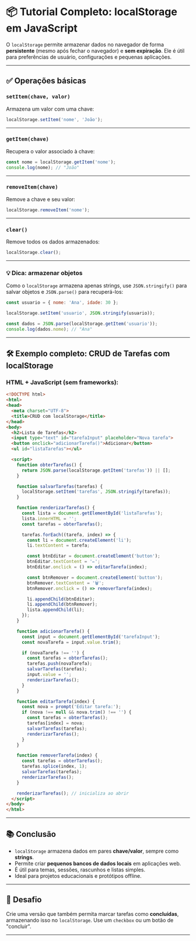 
# 📦 Tutorial Completo: localStorage em JavaScript

O `localStorage` permite armazenar dados no navegador de forma **persistente** (mesmo após fechar o navegador) e **sem expiração**. Ele é útil para preferências de usuário, configurações e pequenas aplicações.

---

## ✅ Operações básicas

### `setItem(chave, valor)`
Armazena um valor com uma chave:

```js
localStorage.setItem('nome', 'João');
```

---

### `getItem(chave)`
Recupera o valor associado à chave:

```js
const nome = localStorage.getItem('nome');
console.log(nome); // "João"
```

---

### `removeItem(chave)`
Remove a chave e seu valor:

```js
localStorage.removeItem('nome');
```

---

### `clear()`
Remove todos os dados armazenados:

```js
localStorage.clear();
```

---

### 💡 Dica: armazenar objetos
Como o `localStorage` armazena apenas strings, use `JSON.stringify()` para salvar objetos e `JSON.parse()` para recuperá-los:

```js
const usuario = { nome: 'Ana', idade: 30 };

localStorage.setItem('usuario', JSON.stringify(usuario));

const dados = JSON.parse(localStorage.getItem('usuario'));
console.log(dados.nome); // "Ana"
```

---

## 🛠️ Exemplo completo: CRUD de Tarefas com localStorage

### HTML + JavaScript (sem frameworks):

```html
<!DOCTYPE html>
<html>
<head>
  <meta charset="UTF-8">
  <title>CRUD com localStorage</title>
</head>
<body>
  <h2>Lista de Tarefas</h2>
  <input type="text" id="tarefaInput" placeholder="Nova tarefa">
  <button onclick="adicionarTarefa()">Adicionar</button>
  <ul id="listaTarefas"></ul>

  <script>
    function obterTarefas() {
      return JSON.parse(localStorage.getItem('tarefas')) || [];
    }

    function salvarTarefas(tarefas) {
      localStorage.setItem('tarefas', JSON.stringify(tarefas));
    }

    function renderizarTarefas() {
      const lista = document.getElementById('listaTarefas');
      lista.innerHTML = '';
      const tarefas = obterTarefas();

      tarefas.forEach((tarefa, index) => {
        const li = document.createElement('li');
        li.textContent = tarefa;

        const btnEditar = document.createElement('button');
        btnEditar.textContent = '✏️';
        btnEditar.onclick = () => editarTarefa(index);

        const btnRemover = document.createElement('button');
        btnRemover.textContent = '🗑️';
        btnRemover.onclick = () => removerTarefa(index);

        li.appendChild(btnEditar);
        li.appendChild(btnRemover);
        lista.appendChild(li);
      });
    }

    function adicionarTarefa() {
      const input = document.getElementById('tarefaInput');
      const novaTarefa = input.value.trim();

      if (novaTarefa !== '') {
        const tarefas = obterTarefas();
        tarefas.push(novaTarefa);
        salvarTarefas(tarefas);
        input.value = '';
        renderizarTarefas();
      }
    }

    function editarTarefa(index) {
      const nova = prompt('Editar tarefa:');
      if (nova !== null && nova.trim() !== '') {
        const tarefas = obterTarefas();
        tarefas[index] = nova;
        salvarTarefas(tarefas);
        renderizarTarefas();
      }
    }

    function removerTarefa(index) {
      const tarefas = obterTarefas();
      tarefas.splice(index, 1);
      salvarTarefas(tarefas);
      renderizarTarefas();
    }

    renderizarTarefas(); // inicializa ao abrir
  </script>
</body>
</html>
```

---

## 📚 Conclusão

- `localStorage` armazena dados em pares **chave/valor**, sempre como **strings**.
- Permite criar **pequenos bancos de dados locais** em aplicações web.
- É útil para temas, sessões, rascunhos e listas simples.
- Ideal para projetos educacionais e protótipos offline.

---

## 🧠 Desafio

Crie uma versão que também permita marcar tarefas como **concluídas**, armazenando isso no `localStorage`. Use um `checkbox` ou um botão de "concluir".

---
